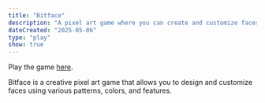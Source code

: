 ```yaml
---
title: "Bitface"
description: "A pixel art game where you can create and customize faces."
dateCreated: "2025-05-06"
type: "play"
show: true
---
```


Play the game [here](/games/bitface/index.html).

Bitface is a creative pixel art game that allows you to design and customize faces using various patterns, colors, and features.